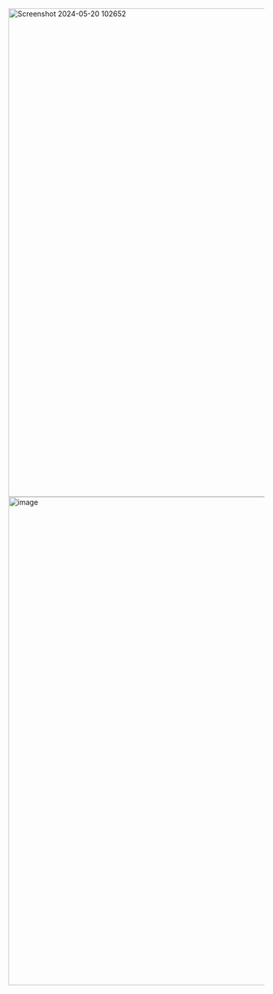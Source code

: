 <img width="960" alt="Screenshot 2024-05-20 102652" src="https://github.com/SafinatunNaja29/Tugas12_20220140184/assets/126491355/5ca519b9-4aae-4992-8558-fe732f9285c4">
<img width="960" alt="image" src="https://github.com/SafinatunNaja29/Tugas12_20220140184/assets/126491355/b6841b96-fbd4-4ee3-b1e2-9fa67158f3f6">
